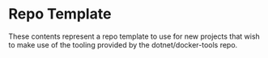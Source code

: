 # Repo Template

These contents represent a repo template to use for new projects that wish to make use of the tooling provided by the dotnet/docker-tools repo.
